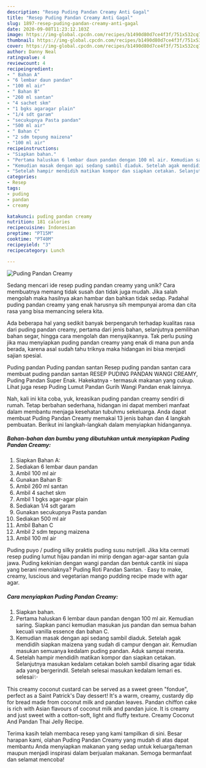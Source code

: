 ```yaml
---
description: "Resep Puding Pandan Creamy Anti Gagal"
title: "Resep Puding Pandan Creamy Anti Gagal"
slug: 1897-resep-puding-pandan-creamy-anti-gagal
date: 2020-09-08T11:23:12.103Z
image: https://img-global.cpcdn.com/recipes/b1490d80d7ce4f3f/751x532cq70/puding-pandan-creamy-foto-resep-utama.jpg
thumbnail: https://img-global.cpcdn.com/recipes/b1490d80d7ce4f3f/751x532cq70/puding-pandan-creamy-foto-resep-utama.jpg
cover: https://img-global.cpcdn.com/recipes/b1490d80d7ce4f3f/751x532cq70/puding-pandan-creamy-foto-resep-utama.jpg
author: Danny Neal
ratingvalue: 4
reviewcount: 4
recipeingredient:
- " Bahan A"
- "6 lembar daun pandan"
- "100 ml air"
- " Bahan B"
- "260 ml santan"
- "4 sachet skm"
- "1 bgks agaragar plain"
- "1/4 sdt garam"
- "secukupnya Pasta pandan"
- "500 ml air"
- " Bahan C"
- "2 sdm tepung maizena"
- "100 ml air"
recipeinstructions:
- "Siapkan bahan."
- "Pertama haluskan 6 lembar daun pandan dengan 100 ml air. Kemudian saring. Siapkan panci kemudian masukan jus pandan dan semua bahan kecuali vanilla essence dan bahan C."
- "Kemudian masak dengan api sedang sambil diaduk. Setelah agak mendidih siapkan maizena yang sudah di campur dengan air. Kemudian masukan semuanya kedalam puding pandan. Aduk sampai merata."
- "Setelah hampir mendidih matikan kompor dan siapkan cetakan. Selanjutnya masukan kedalam cetakan boleh sambil disaring agar tidak ada yang bergerindil. Setelah selesai masukan kedalam lemari es. selesai✨"
categories:
- Resep
tags:
- puding
- pandan
- creamy

katakunci: puding pandan creamy 
nutrition: 181 calories
recipecuisine: Indonesian
preptime: "PT15M"
cooktime: "PT40M"
recipeyield: "3"
recipecategory: Lunch

---
```



![Puding Pandan Creamy](https://img-global.cpcdn.com/recipes/b1490d80d7ce4f3f/751x532cq70/puding-pandan-creamy-foto-resep-utama.jpg)

Sedang mencari ide resep puding pandan creamy yang unik? Cara membuatnya memang tidak susah dan tidak juga mudah. Jika salah mengolah maka hasilnya akan hambar dan bahkan tidak sedap. Padahal puding pandan creamy yang enak harusnya sih mempunyai aroma dan cita rasa yang bisa memancing selera kita.

Ada beberapa hal yang sedikit banyak berpengaruh terhadap kualitas rasa dari puding pandan creamy, pertama dari jenis bahan, selanjutnya pemilihan bahan segar, hingga cara mengolah dan menyajikannya. Tak perlu pusing jika mau menyiapkan puding pandan creamy yang enak di mana pun anda berada, karena asal sudah tahu triknya maka hidangan ini bisa menjadi sajian spesial.

Puding pandan Puding pandan santan Resep puding pandan santan cara membuat puding pandan santan RESEP PUDING PANDAN WANGI CREAMY, Puding Pandan Super Enak. Hakekatnya - termasuk makanan yang cukup. Lihat juga resep Puding Lumut Pandan Gurih Wangi Pandan enak lainnya.


Nah, kali ini kita coba, yuk, kreasikan puding pandan creamy sendiri di rumah. Tetap berbahan sederhana, hidangan ini dapat memberi manfaat dalam membantu menjaga kesehatan tubuhmu sekeluarga. Anda dapat membuat Puding Pandan Creamy memakai 13 jenis bahan dan 4 langkah pembuatan. Berikut ini langkah-langkah dalam menyiapkan hidangannya.

<!--inarticleads1-->

##### Bahan-bahan dan bumbu yang dibutuhkan untuk menyiapkan Puding Pandan Creamy:

1. Siapkan  Bahan A:
1. Sediakan 6 lembar daun pandan
1. Ambil 100 ml air
1. Gunakan  Bahan B:
1. Ambil 260 ml santan
1. Ambil 4 sachet skm
1. Ambil 1 bgks agar-agar plain
1. Sediakan 1/4 sdt garam
1. Gunakan secukupnya Pasta pandan
1. Sediakan 500 ml air
1. Ambil  Bahan C
1. Ambil 2 sdm tepung maizena
1. Ambil 100 ml air


Puding puyo / puding silky praktis puding susu nutrijell. Jika kita cermati resep puding lumut hijau pandan ini mirip dengan agar-agar santan gula jawa. Puding kekinian dengan wangi pandan dan bentuk cantik ini siapa yang berani menolaknya? Puding Roti Pandan Santan. · Easy to make, creamy, luscious and vegetarian mango pudding recipe made with agar agar. 

<!--inarticleads2-->

##### Cara menyiapkan Puding Pandan Creamy:

1. Siapkan bahan.
1. Pertama haluskan 6 lembar daun pandan dengan 100 ml air. Kemudian saring. Siapkan panci kemudian masukan jus pandan dan semua bahan kecuali vanilla essence dan bahan C.
1. Kemudian masak dengan api sedang sambil diaduk. Setelah agak mendidih siapkan maizena yang sudah di campur dengan air. Kemudian masukan semuanya kedalam puding pandan. Aduk sampai merata.
1. Setelah hampir mendidih matikan kompor dan siapkan cetakan. Selanjutnya masukan kedalam cetakan boleh sambil disaring agar tidak ada yang bergerindil. Setelah selesai masukan kedalam lemari es. selesai✨


This creamy coconut custard can be served as a sweet green &#34;fondue&#34;, perfect as a Saint Patrick&#39;s Day dessert! It&#39;s a warm, creamy, custardy dip for bread made from coconut milk and pandan leaves. Pandan chiffon cake is rich with Asian flavours of coconut milk and pandan juice. It is creamy and just sweet with a cotton-soft, light and fluffy texture. Creamy Coconut And Pandan Thai Jelly Recipe. 

Terima kasih telah membaca resep yang kami tampilkan di sini. Besar harapan kami, olahan Puding Pandan Creamy yang mudah di atas dapat membantu Anda menyiapkan makanan yang sedap untuk keluarga/teman maupun menjadi inspirasi dalam berjualan makanan. Semoga bermanfaat dan selamat mencoba!
